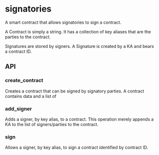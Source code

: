 # signatories
A smart contract that allows signatories to sign a contract.

A Contract is simply a string. It has a collection of key aliases that are the parties to the contract.

Signatures are stored by signers. A Signature is created by a KA and bears a contract ID.

## API
### create_contract
Creates a contract that can be signed by signatory parties.
A contract contains data and a list of 

### add_signer
Adds a signer, by key alias, to a contract. This operation merely appends a KA to the list of
signers/parties to the contract.

### sign
Allows a signer, by key alias, to sign a contract identified by contract ID.